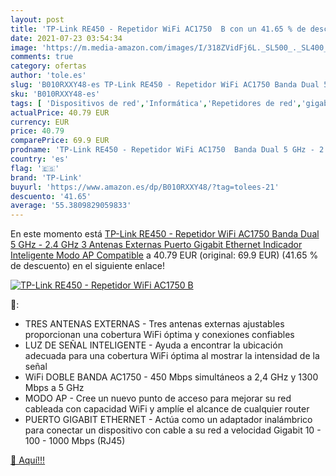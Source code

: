 ```yaml
---
layout: post
title: 'TP-Link RE450 - Repetidor WiFi AC1750  B con un 41.65 % de descuento'
date: 2021-07-23 03:54:34
image: 'https://m.media-amazon.com/images/I/318ZVidFj6L._SL500_._SL400_.jpg'
comments: true
category: ofertas
author: 'tole.es'
slug: 'B010RXXY48-es TP-Link RE450 - Repetidor WiFi AC1750 Banda Dual 5 GHz -...'
sku: 'B010RXXY48-es'
tags: [ 'Dispositivos de red','Informática','Repetidores de red','gigabit','tp-link','wifi', ]
actualPrice: 40.79 EUR
currency: EUR
price: 40.79
comparePrice: 69.9 EUR
prodname: 'TP-Link RE450 - Repetidor WiFi AC1750  Banda Dual 5 GHz - 2.4 GHz  3 Antenas Externas  Puerto Gigabit Ethernet  Indicador Inteligente  Modo AP Compatible'
country: 'es'
flag: '🇪🇸'
brand: 'TP-Link'
buyurl: 'https://www.amazon.es/dp/B010RXXY48/?tag=tolees-21'
descuento: '41.65'
average: '55.3809829059833'
---
```


En este momento está [TP-Link RE450 - Repetidor WiFi AC1750  Banda Dual 5 GHz - 2.4 GHz  3 Antenas Externas  Puerto Gigabit Ethernet  Indicador Inteligente  Modo AP Compatible](https://www.amazon.es/dp/B010RXXY48/?tag=tolees-21) a 40.79 EUR (original: 69.9 EUR) (41.65 %  de descuento) en el siguiente enlace!

[![TP-Link RE450 - Repetidor WiFi AC1750  B](https://m.media-amazon.com/images/I/318ZVidFj6L._SL500_._SL400_.jpg)](https://www.amazon.es/dp/B010RXXY48/?tag=tolees-21)

🔎:

- TRES ANTENAS EXTERNAS - Tres antenas externas ajustables proporcionan una cobertura WiFi óptima y conexiones confiables
- LUZ DE SEÑAL INTELIGENTE - Ayuda a encontrar la ubicación adecuada para una cobertura WiFi óptima al mostrar la intensidad de la señal
- WiFi DOBLE BANDA AC1750 - 450 Mbps simultáneos a 2,4 GHz y 1300 Mbps a 5 GHz
- MODO AP - Cree un nuevo punto de acceso para mejorar su red cableada con capacidad WiFi y amplíe el alcance de cualquier router
- PUERTO GIGABIT ETHERNET - Actúa como un adaptador inalámbrico para conectar un dispositivo con cable a su red a velocidad Gigabit 10 - 100 - 1000 Mbps (RJ45)

[🛒 Aquí!!!](https://www.amazon.es/dp/B010RXXY48/?tag=tolees-21)
